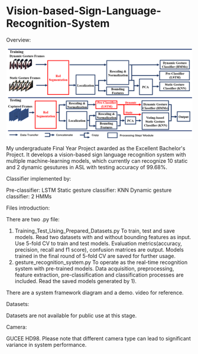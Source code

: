 # Vision-based-Sign-Language-Recognition-System

Overview:

<img src=https://github.com/JianqiaoMao/Real-time-Vision-based-Sign-Language-Recognition-System/blob/main/doc/SYSTEM%20FRAMEWORK.png width=1000 />

My undergraduate Final Year Project awarded as the Excellent Bachelor's Project. It develops a vision-based sign language recognition system with multiple machine-learning models, which currently can recognize 10 static and 2 dynamic gesutures in ASL with testing accuracy of 99.68%.

Classifier implemented by:

  Pre-classifier: LSTM
  Static gesture classifier: KNN
  Dynamic gesture classifier: 2 HMMs

Files introduction:

There are two .py file:

  1) Training_Test_Using_Prepared_Datasets.py
    To train, test and save models. 
    Read two datasets with and without bounding features as input. Use 5-fold CV to train and test models. Evaluation metrics(accuracy, precision, recall and f1 score), confusion matrices are output. Models trained in the final round of 5-fold CV are saved for further usage.
  2) gesture_recognition_system.py
    To operate as the real-time recognition system with pre-trained models. Data acquisition, preprocessing, feature extraction, pre-classification and classification processes are included. Read the saved models generated by 1).

There are a system framework diagram and a demo. video for reference.

Datasets: 

Datasets are not available for public use at this stage.

Camera:

GUCEE HD98. Please note that different camera type can lead to significant variance in system performance.
